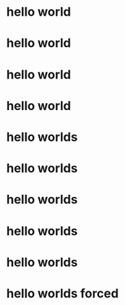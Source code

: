 # hello world
# hello world
# hello world
# hello world
# hello worlds
# hello worlds
# hello worlds
# hello worlds
# hello worlds
# hello worlds forced
